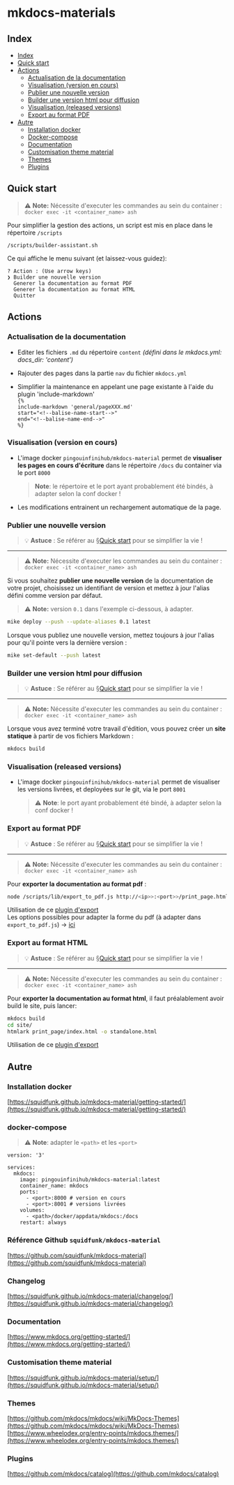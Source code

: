 # mkdocs-materials

## Index

- [Index](#index)
- [Quick start](#quick-start)
- [Actions](#actions)
  - [Actualisation de la documentation](#actualisation-de-la-documentation)
  - [Visualisation (version en cours)](#visualisation-version-en-cours)
  - [Publier une nouvelle version](#publier-une-nouvelle-version)
  - [Builder une version html pour diffusion](#builder-une-version-html-pour-diffusion)
  - [Visualisation (released versions)](#visualisation-released-versions)
  - [Export au format PDF](#export-au-format-pdf)
- [Autre](#autre)
  - [Installation docker](#installation-docker)
  - [Docker-compose](#docker-compose)
  - [Documentation](#documentation)
  - [Customisation theme material](#customisation-theme-material)
  - [Themes](#themes)
  - [Plugins](#plugins)


## Quick start

> ⚠️ **Note:** Nécessite d'executer les commandes au sein du container :  
>   `docker exec -it <container_name> ash`
 
Pour simplifier la gestion des actions, un script est mis en place dans le répertoire `/scripts`
```commandline
/scripts/builder-assistant.sh
```

Ce qui affiche le menu suivant (et laissez-vous guidez):
```
? Action : (Use arrow keys)
❯ Builder une nouvelle version
  Generer la documentation au format PDF
  Generer la documentation au format HTML
  Quitter 
```

## Actions

### Actualisation de la documentation
- Editer les fichiers `.md` du répertoire `content` *(défini dans le mkdocs.yml: docs_dir: 'content')*

- Rajouter des pages dans la partie `nav` du fichier `mkdocs.yml`

- Simplifier la maintenance en appelant une page existante à l'aide du plugin 'include-markdown'  
    `{%`  
        `include-markdown 'general/pageXXX.md'`  
        `start="<!--balise-name-start-->"`  
        `end="<!--balise-name-end-->"`    
    `%}` 


### Visualisation (version en cours)

- L'image docker `pingouinfinihub/mkdocs-material` permet de **visualiser les pages en cours d'écriture** dans le répertoire
`/docs` du container via le port `8000`
  > **Note**: le répertoire et le port ayant probablement été bindés, à adapter selon la conf docker !

- Les modifications entrainent un rechargement automatique de la page.

### Publier une nouvelle version

  > 💡 **Astuce** : Se référer au §[Quick start](#quick-start) pour se simplifier la vie !

---

  > ⚠️ **Note:** Nécessite d'executer les commandes au sein du container :  
  >   `docker exec -it <container_name> ash`

Si vous souhaitez **publier une nouvelle version** de la documentation de votre projet, choisissez un identifiant de version
et mettez à jour l'alias défini comme version par défaut.

  > ⚠️  **Note:** version `0.1` dans l'exemple ci-dessous, à adapter.

```bash
mike deploy --push --update-aliases 0.1 latest
```

Lorsque vous publiez une nouvelle version, mettez toujours à jour l'alias pour qu'il pointe vers la dernière version :

```bash
mike set-default --push latest
```

### Builder une version html pour diffusion

> 💡 **Astuce** : Se référer au §[Quick start](#quick-start) pour se simplifier la vie !

---
  > ⚠️ **Note:** Nécessite d'executer les commandes au sein du container :  
  >   `docker exec -it <container_name> ash`

Lorsque vous avez terminé votre travail d'édition, vous pouvez créer un **site statique** à partir de vos fichiers Markdown :

```bash
mkdocs build
```


### Visualisation (released versions)

- L'image docker `pingouinfinihub/mkdocs-material` permet de visualiser les versions livrées, et deployées sur le git, 
via le port `8001`
  > ⚠️ **Note**: le port ayant probablement été bindé, à adapter selon la conf docker !

### Export au format PDF

> 💡 **Astuce** : Se référer au §[Quick start](#quick-start) pour se simplifier la vie !

---

> ⚠️ **Note:** Nécessite d'executer les commandes au sein du container :  
>   `docker exec -it <container_name> ash`

Pour **exporter la documentation au format pdf** :

```bash
node /scripts/lib/export_to_pdf.js http://<ip>>:<port>>/print_page.html out.pdf 'title'
```

Utilisation de ce [plugin d'export](https://timvink.github.io/mkdocs-print-site-plugin/how-to/export-PDF.html)  
Les options possibles pour adapter la forme du pdf (à adapter dans `export_to_pdf.js`) -> [ici](https://pptr.dev/api/puppeteer.pdfoptions)


### Export au format HTML

> 💡 **Astuce** : Se référer au §[Quick start](#quick-start) pour se simplifier la vie !

---

> ⚠️ **Note:** Nécessite d'executer les commandes au sein du container :  
>   `docker exec -it <container_name> ash`

Pour **exporter la documentation au format html**, il faut préalablement avoir build le site, puis lancer:

```bash
mkdocs build
cd site/
htmlark print_page/index.html -o standalone.html
```

Utilisation de ce [plugin d'export](https://timvink.github.io/mkdocs-print-site-plugin/how-to/export-HTML.html)



## Autre

### Installation docker
[https://squidfunk.github.io/mkdocs-material/getting-started/](https://squidfunk.github.io/mkdocs-material/getting-started/)

### docker-compose

  > ⚠️ **Note**: adapter le `<path>` et les `<port>`

```
version: '3'

services:
  mkdocs:
    image: pingouinfinihub/mkdocs-material:latest
    container_name: mkdocs
    ports:
      - <port>:8000 # version en cours
      - <port>:8001 # versions livrées
    volumes:
      - <path>/docker/appdata/mkdocs:/docs
    restart: always
```

### Référence Github `squidfunk/mkdocs-material`
[https://github.com/squidfunk/mkdocs-material](https://github.com/squidfunk/mkdocs-material)

### Changelog
[https://squidfunk.github.io/mkdocs-material/changelog/](https://squidfunk.github.io/mkdocs-material/changelog/)

### Documentation
[https://www.mkdocs.org/getting-started/](https://www.mkdocs.org/getting-started/)

### Customisation theme material
[https://squidfunk.github.io/mkdocs-material/setup/](https://squidfunk.github.io/mkdocs-material/setup/)

### Themes
[https://github.com/mkdocs/mkdocs/wiki/MkDocs-Themes](https://github.com/mkdocs/mkdocs/wiki/MkDocs-Themes)  
[https://www.wheelodex.org/entry-points/mkdocs.themes/](https://www.wheelodex.org/entry-points/mkdocs.themes/)

### Plugins
[https://github.com/mkdocs/catalog](https://github.com/mkdocs/catalog)
